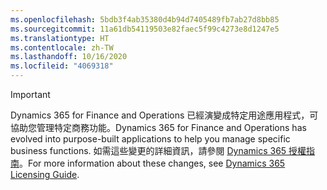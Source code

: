 ```yaml
---
ms.openlocfilehash: 5bdb3f4ab35380d4b94d7405489fb7ab27d8bb85
ms.sourcegitcommit: 11a61db54119503e82faec5f99c4273e8d1247e5
ms.translationtype: HT
ms.contentlocale: zh-TW
ms.lasthandoff: 10/16/2020
ms.locfileid: "4069318"
---
```

> [!IMPORTANT]
> <span data-ttu-id="ef3d4-101">Dynamics 365 for Finance and Operations 已經演變成特定用途應用程式，可協助您管理特定商務功能。</span><span class="sxs-lookup"><span data-stu-id="ef3d4-101">Dynamics 365 for Finance and Operations has evolved into purpose-built applications to help you manage specific business functions.</span></span> <span data-ttu-id="ef3d4-102">如需這些變更的詳細資訊，請參閱 [Dynamics 365 授權指南](https://mbs.microsoft.com/Files/public/365/Dynamics365LicensingGuide.pdf)。</span><span class="sxs-lookup"><span data-stu-id="ef3d4-102">For more information about these changes, see [Dynamics 365 Licensing Guide](https://mbs.microsoft.com/Files/public/365/Dynamics365LicensingGuide.pdf).</span></span>
 
